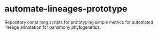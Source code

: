 # automate-lineages-prototype
Repository containing scripts for prototyping simple metrics for automated lineage annotation for parsimony phylogenetics.
